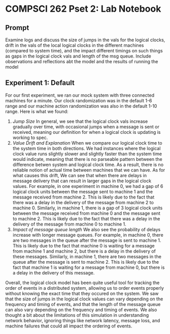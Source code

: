 # COMPSCI 262 Pset 2: Lab Notebook

## Prompt
Examine logs and discuss the size of jumps in the vals for the logical clocks, drift in the vals of the local logical clocks in the different machines (compared to system time), and the impact different timings on such things as gaps in the logical clock vals and length of the msg queue. Include observations and reflections abt the model and the results of running the model

## Experiment 1: Default
For our first experiment, we ran our mock system with three connected machines for a minute. Our clock randomization was in the default 1-6 range and our machine action randomization was also in the default 1-10 range. Here is what we found:

1. *Jump Size* In general, we see that the logical clock vals increase gradually over time, with occasional jumps when a message is sent or received, meaning our definition for when a logical clock is updating is working to spec. 
2. *Value Drift and Explanation* When we compare our logical clock time to the system time in both directions. We had instances where the logical clock value runs slightly slower and slightly faster than the system time would indicate, meaning that there is no parseable pattern between the difference betwen system and logical clock time. As a result, there is no reliable notion of actual time between machines that we can have. As for what causes this drift, We can see that when there are delays in message delivery that can result in larger gaps in the logical clock values. For example, in one experiment in machine 0, we had a gap of 6 logical clock units between the message sent to machine 1 and the message received from machine 2. This is likely due to the fact that there was a delay in the delivery of the message from machine 2 to machine 0. Similarly, in machine 1, there is a gap of 3 logical clock units between the message received from machine 0 and the message sent to machine 2. This is likely due to the fact that there was a delay in the delivery of the message from machine 0 to machine 1. 
3. *Impact of message queue length* We also see the probability of delays increase with longer message queues.  For example, in machine 0, there are two messages in the queue after the message is sent to machine 1. This is likely due to the fact that machine 0 is waiting for a message from machine 1 and machine 2, but there is a delay in the delivery of these messages. Similarly, in machine 1, there are two messages in the queue after the message is sent to machine 2. This is likely due to the fact that machine 1 is waiting for a message from machine 0, but there is a delay in the delivery of this message.

Overall, the logical clock model has been quite useful tool for tracking the order of events in a distributed system, allowing us to order events properly without knowing the exact time that they occured on the system. We saw that the size of jumps in the logical clock values can vary depending on the frequency and timing of events, and that the length of the message queue can also vary depending on the frequency and timing of events. We also thought a bit about the limitations of this simulation in understanding network behavior, ignoring things like network latency, message loss, and machine failures that could all impact the ordering of events.
